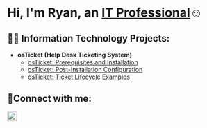 <h1>Hi, I'm Ryan, an <a href="https://linkedin.com/in/ryan-moreland-33100a351">IT Professional</a>☺</h1>

<h2>👨‍💻 Information Technology Projects:</h2>

- <b>osTicket (Help Desk Ticketing System)</b>
  - [osTicket: Prerequisites and Installation](https://github.com/ryanmoreland/osticket-prereqs)
  - [osTicket: Post-Installation Configuration](https://github.com/ryanmoreland/post-install-config)
  - [osTicket: Ticket Lifecycle Examples](https://github.com/ryanmoreland/ticket-lifecycle)

<h2>🤳Connect with me:</h2>

[<img align="left" alt="Josh | LinkedIn" width="22px" src="https://cdn.jsdelivr.net/npm/simple-icons@v3/icons/linkedin.svg" />][linkedin]

[linkedin]: https://linkedin.com/in/ryan-moreland-33100a351
